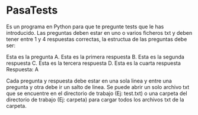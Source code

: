 # PasaTests
Es un programa en Python para que te pregunte tests que le has introducido.
Las preguntas deben estar en uno o varios ficheros txt y deben tener entre 1 y 4 respuestas correctas, la estructua de las preguntas debe ser:

Esta es la pregunta
A. Esta es la primera respuesta
B. Esta es la segunda respuesta
C. Esta es la tercera respuesta
D. Esta es la cuarta respuesta
Respuesta: A

Cada pregunta y respuesta debe estar en una sola linea y entre una pregunta y otra debe ir un salto de linea.
Se puede abrir un solo archivo txt que se encuentre en el directorio de trabajo (Ej: test.txt) o una carpeta del directorio de trabajo (Ej: carpeta) para cargar todos los archivos txt de la carpeta.

